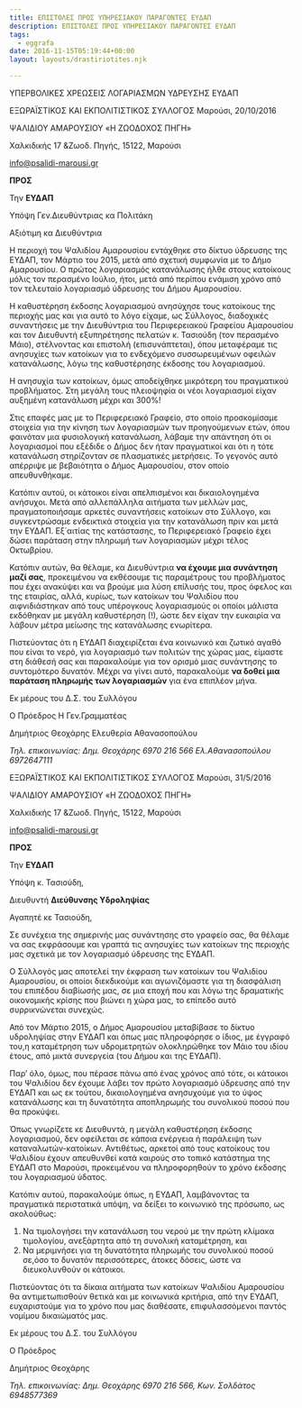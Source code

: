 ```yaml
---
title: ΕΠΙΣΤΟΛΕΣ ΠΡΟΣ ΥΠΗΡΕΣΙΑΚΟΥ ΠΑΡΑΓΟΝΤΕΣ ΕΥΔΑΠ
description: ΕΠΙΣΤΟΛΕΣ ΠΡΟΣ ΥΠΗΡΕΣΙΑΚΟΥ ΠΑΡΑΓΟΝΤΕΣ ΕΥΔΑΠ
tags:
  - eggrafa
date: 2016-11-15T05:19:44+00:00
layout: layouts/drastiriotites.njk

---
```


ΥΠΕΡΒΟΛΙΚΕΣ ΧΡΕΩΣΕΙΣ ΛΟΓΑΡΙΑΣΜΩΝ ΥΔΡΕΥΣΗΣ ΕΥΔΑΠ

<!-- excerpt -->

ΕΞΩΡΑΪΣΤΙΚΟΣ ΚΑΙ ΕΚΠΟΛΙΤΙΣΤΙΚΟΣ ΣΥΛΛΟΓΟΣ Μαρούσι, 20/10/2016

ΨΑΛΙΔΙΟΥ ΑΜΑΡΟΥΣΙΟΥ «Η ΖΩΟΔΟΧΟΣ ΠΗΓΗ»

Χαλκιδικής 17 &amp;Ζωοδ. Πηγής, 15122, Μαρούσι

<info@psalidi-marousi.gr>

**ΠΡΟΣ**

Την **ΕΥΔΑΠ**

Υπόψη Γεν.Διευθύντριας κα Πολιτάκη

Αξιότιμη κα Διευθύντρια

Η περιοχή του Ψαλιδίου Αμαρουσίου εντάχθηκε στο δίκτυο ύδρευσης της ΕΥΔΑΠ, τον Μάρτιο του 2015, μετά από σχετική συμφωνία με το Δήμο Αμαρουσίου. Ο πρώτος λογαριασμός κατανάλωσης ήλθε στους κατοίκους μόλις τον περασμένο Ιούλιο, ήτοι, μετά από περίπου ενάμιση χρόνο από τον τελευταίο λογαριασμό ύδρευσης του Δήμου Αμαρουσίου.

Η καθυστέρηση έκδοσης λογαριασμού ανησύχησε τους κατοίκους της περιοχής μας και για αυτό το λόγο είχαμε, ως Σύλλογος, διαδοχικές συναντήσεις με την Διευθύντρια του Περιφερειακού Γραφείου Αμαρουσίου και τον Διευθυντή εξυπηρέτησης πελατών κ. Τασιούδη (τον περασμένο Μάιο), στέλνοντας και επιστολή (επισυνάπτεται), όπου μεταφέραμε τις ανησυχίες των κατοίκων για το ενδεχόμενο συσσωρευμένων οφειλών κατανάλωσης, λόγω της καθυστέρησης έκδοσης του λογαριασμού.

Η ανησυχία των κατοίκων, όμως αποδείχθηκε μικρότερη του πραγματικού προβλήματος. Στη μεγάλη τους πλειοψηφία οι νέοι λογαριασμοί είχαν αυξημένη κατανάλωση μέχρι και 300%!

Στις επαφές μας με το Περιφερειακό Γραφείο, στο οποίο προσκομίσαμε στοιχεία για την κίνηση των λογαριασμών των προηγούμενων ετών, όπου φαινόταν μια φυσιολογική κατανάλωση, λάβαμε την απάντηση ότι οι λογαριασμοί που εξέδιδε ο Δήμος δεν ήταν πραγματικοί και ότι η τότε κατανάλωση στηρίζονταν σε πλασματικές μετρήσεις. Το γεγονός αυτό απέρριψε με βεβαιότητα ο Δήμος Αμαρουσίου, στον οποίο απευθυνθήκαμε.

Κατόπιν αυτού, οι κάτοικοι είναι απελπισμένοι και δικαιολογημένα ανήσυχοι. Μετά από αλλεπάλληλα αιτήματα των μελλών μας, πραγματοποιήσαμε αρκετές συναντήσεις κατοίκων στο Σύλλογο, και συγκεντρώσαμε ενδεικτικά στοιχεία για την κατανάλωση πριν και μετά την ΕΥΔΑΠ. Εξ΄αιτίας της κατάστασης, το Περιφερειακό Γραφείο έχει δώσει παράταση στην πληρωμή των λογαριασμών μέχρι τέλος Οκτωβρίου.

Κατόπιν αυτών, θα θέλαμε, κα Διευθύντρια **να έχουμε μια συνάντηση μαζί σας**, προκειμένου να εκθέσουμε τις παραμέτρους του προβλήματος που έχει ανακύψει και να βρούμε μια λύση επίλυσής του, προς όφελος και της εταιρίας, αλλά, κυρίως, των κατοίκων του Ψαλιδίου που αιφνιδιάστηκαν από τους υπέρογκους λογαριασμούς οι οποίοι μάλιστα εκδόθηκαν με μεγάλη καθυστέρηση (!), ώστε δεν είχαν την ευκαιρία να λάβουν μέτρα μείωσης της κατανάλωσης ενωρίτερα.

Πιστεύοντας ότι η ΕΥΔΑΠ διαχειρίζεται ένα κοινωνικό και ζωτικό αγαθό που είναι το νερό, για λογαριασμό των πολιτών της χώρας μας, είμαστε στη διάθεσή σας και παρακαλούμε για τον ορισμό μιας συνάντησης το συντομότερο δυνατόν. Μέχρι να γίνει αυτό, παρακαλούμε **να δοθεί μια παράταση πληρωμής των λογαριασμών** για ένα επιπλέον μήνα.

Εκ μέρους του Δ.Σ. του Συλλόγου

Ο Πρόεδρος Η Γεν.Γραμματέας

Δημήτριος Θεοχάρης Ελευθερία Αθανασοπούλου

_Τηλ. επικοινωνίας: Δημ. Θεοχάρης 6970 216 566 Ελ.Αθανασοπούλου 6972647111_

ΕΞΩΡΑΪΣΤΙΚΟΣ ΚΑΙ ΕΚΠΟΛΙΤΙΣΤΙΚΟΣ ΣΥΛΛΟΓΟΣ Μαρούσι, 31/5/2016

ΨΑΛΙΔΙΟΥ ΑΜΑΡΟΥΣΙΟΥ «Η ΖΩΟΔΟΧΟΣ ΠΗΓΗ»

Χαλκιδικής 17 &amp;Ζωοδ. Πηγής, 15122, Μαρούσι

<info@psalidi-marousi.gr>

**ΠΡΟΣ**

Την **ΕΥΔΑΠ**

Υπόψη κ. Τασιούδη,

Διευθυντή **Διεύθυνσης Υδροληψίας**

Αγαπητέ κε Τασιούδη,

Σε συνέχεια της σημερινής μας συνάντησης στο γραφείο σας, θα θέλαμε να σας εκφράσουμε και γραπτά τις ανησυχίες των κατοίκων της περιοχής μας σχετικά με τον λογαριασμό ύδρευσης της ΕΥΔΑΠ.

Ο Σύλλογός μας αποτελεί την έκφραση των κατοίκων του Ψαλιδίου Αμαρουσίου, οι οποίοι διεκδικούμε και αγωνιζόμαστε για τη διασφάλιση του επιπέδου διαβίωσής μας, σε μια εποχή που και λόγω της δραματικής οικονομικής κρίσης που βιώνει η χώρα μας, το επίπεδο αυτό συρρικνώνεται συνεχώς.

Από τον Μάρτιο 2015, ο Δήμος Αμαρουσίου μεταβίβασε το δίκτυο υδροληψίας στην ΕΥΔΑΠ και όπως μας πληροφόρησε ο ίδιος, με έγγραφό του,η καταμέτρηση των υδρομετρητών ολοκληρώθηκε τον Μάιο του ιδίου έτους, από μικτά συνεργεία (του Δήμου και της ΕΥΔΑΠ).

Παρ’ όλο, όμως, που πέρασε πάνω από ένας χρόνος από τότε, οι κάτοικοι του Ψαλιδίου δεν έχουμε λάβει τον πρώτο λογαριασμό ύδρευσης από την ΕΥΔΑΠ και ως εκ τούτου, δικαιολογημένα ανησυχούμε για το ύψος κατανάλωσης και τη δυνατότητα αποπληρωμής του συνολικού ποσού που θα προκύψει.

Όπως γνωρίζετε κε Διευθυντά, η μεγάλη καθυστέρηση έκδοσης λογαριασμού, δεν οφείλεται σε κάποια ενέργεια ή παράλειψη των καταναλωτών-κατοίκων. Αντιθέτως, αρκετοί από τους κατοίκους του Ψαλιδίου έχουν απευθυνθεί κατά καιρούς στο τοπικό κατάστημα της ΕΥΔΑΠ στο Μαρούσι, προκειμένου να πληροφορηθούν το χρόνο έκδοσης του λογαριασμού ύδατος.

Κατόπιν αυτού, παρακαλούμε όπως, η ΕΥΔΑΠ, λαμβάνοντας τα πραγματικά περιστατικά υπόψη, να δείξει το κοινωνικό της πρόσωπο, ως ακολούθως:

1. Να τιμολογήσει την κατανάλωση του νερού με την πρώτη κλίμακα τιμολογίου, ανεξάρτητα από τη συνολική καταμέτρηση, και
2. Να μεριμνήσει για τη δυνατότητα πληρωμής του συνολικού ποσού σε,όσο το δυνατόν περισσότερες, άτοκες δόσεις, ώστε να διευκολυνθούν οι κάτοικοι.

Πιστεύοντας ότι τα δίκαια αιτήματα των κατοίκων Ψαλιδίου Αμαρουσίου θα αντιμετωπισθούν θετικά και με κοινωνικά κριτήρια, από την ΕΥΔΑΠ, ευχαριστούμε για το χρόνο που μας διαθέσατε, επιφυλασσόμενοι παντός νομίμου δικαιώματός μας.

Εκ μέρους του Δ.Σ. του Συλλόγου

Ο Πρόεδρος

Δημήτριος Θεοχάρης

_Τηλ. επικοινωνίας: Δημ. Θεοχάρης 6970 216 566, Κων. Σολδάτος 6948577369_
